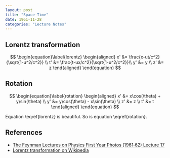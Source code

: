 ```yaml
---
layout: post
title: "Space-Time"
date: 1961-11-28
categories: "Lecture Notes"
---
```


## Lorentz transformation

$$
\begin{equation}\label{lorentz}
\begin{aligned}
x' &= \frac{x-ut/c^2}{\sqrt{1-u^2/c^2}} \\
t' &= \frac{t-ux/c^2}{\sqrt{1-u^2/c^2}}\\
y' &= y \\
z' &= z
\end{aligned}
\end{equation}
$$

## Rotation

$$
\begin{equation}\label{rotation}
\begin{aligned}
x' &= x\cos(\theta) + y\sin(\theta) \\
y' &= y\cos(\theta) - x\sin(\theta) \\
z' &= z \\
t' &= t
\end{aligned}
\end{equation}
$$

Equation \eqref{lorentz} is beautiful. So is equation \eqref{rotation}.

## References

- [The Feynman Lectures on Physics First Year Photos (1961‑62) Lecture 17](https://www.feynmanlectures.caltech.edu/flpphotos.html#17)
- [Lorentz transformation on Wikipedia](https://en.wikipedia.org/wiki/Lorentz_transformation)
